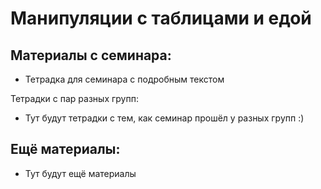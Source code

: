Манипуляции с таблицами и едой
=====

## Материалы с семинара:

* Тетрадка для семинара с подробным текстом

Тетрадки с пар разных групп:

* Тут будут тетрадки с тем, как семинар прошёл у разных групп :)



## Ещё материалы:

* Тут будут ещё материалы
